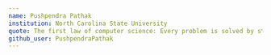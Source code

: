 ```yaml
---
name: Pushpendra Pathak
institution: North Carolina State University
quote: The first law of computer science: Every problem is solved by stackoverflow!
github_user: PushpendraPathak
---
```

